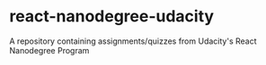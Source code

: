 # react-nanodegree-udacity
A repository containing assignments/quizzes from Udacity's React Nanodegree Program
